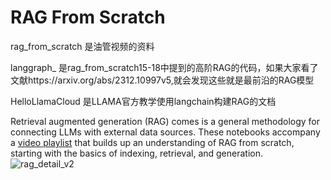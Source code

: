 # RAG From Scratch

rag_from_scratch  是油管视频的资料

langgraph_   是rag_from_scratch15-18中提到的高阶RAG的代码，如果大家看了文献https://arxiv.org/abs/2312.10997v5,就会发现这些就是最前沿的RAG模型

HelloLlamaCloud 是LLAMA官方教学使用langchain构建RAG的文档


Retrieval augmented generation (RAG) comes is a general methodology for connecting LLMs with external data sources. These notebooks accompany a [video playlist](https://youtube.com/playlist?list=PLfaIDFEXuae2LXbO1_PKyVJiQ23ZztA0x&feature=shared) that builds up an understanding of RAG from scratch, starting with the basics of indexing, retrieval, and generation. 
![rag_detail_v2](https://github.com/langchain-ai/rag-from-scratch/assets/122662504/54a2d76c-b07e-49e7-b4ce-fc45667360a1)
 
